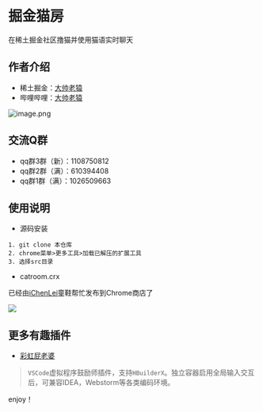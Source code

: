 # 掘金猫房

在稀土掘金社区撸猫并使用猫语实时聊天

## 作者介绍

- 稀土掘金：[大帅老猿](https://juejin.cn/user/2955079655898093)
- 哔哩哔哩：[大帅老猿](https://space.bilibili.com/422646817)

![image.png](https://p9-juejin.byteimg.com/tos-cn-i-k3u1fbpfcp/3de9fec981a44f0b8190dda353cfd75e~tplv-k3u1fbpfcp-watermark.image?)

## 交流Q群

- qq群3群（新）：1108750812
- qq群2群（满）：610394408
- qq群1群（满）：1026509663

## 使用说明

- 源码安装

```
1. git clone 本仓库
2. chrome菜单>更多工具>加载已解压的扩展工具
3. 选择src目录
```

- catroom.crx

已经由[iChenLei](https://github.com/iChenLei)童鞋帮忙发布到Chrome商店了

[![](https://p3-juejin.byteimg.com/tos-cn-i-k3u1fbpfcp/894192fd6bbe4ce98a679d4f83745c33~tplv-k3u1fbpfcp-zoom-1.image)](https://chrome.google.com/webstore/detail/%E6%8E%98%E9%87%91%E5%85%BB%E7%8C%AB/cpcipdimojbgeegcdhalegkbaelnellb)


## 更多有趣插件

- [彩虹屁老婆](https://github.com/ezshine/live2d-model-collections)

> `VSCode`虚拟程序鼓励师插件，支持`HBuilderX`。独立容器启用全局输入交互后，可兼容IDEA，Webstorm等各类编码环境。

enjoy！

